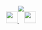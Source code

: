 <p align="center">
  <img src="https://lanyard.cnrad.dev/api/536644802595520534?bg=272d35&idleMessage=just chillin"></br>
  <a href="https://discord.gg/28Gjjpmjjn">
    <img src="https://simpleicons.org/icons/discord.svg" width="32px">
  </a>
  <a href="https://terabyteis.me">
    <img src="https://raw.githubusercontent.com/twbs/icons/main/icons/globe.svg" width="32px" style="margin-left: 15px">
  </a>
</p>
